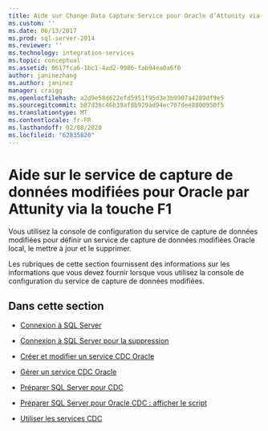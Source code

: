 ```yaml
---
title: Aide sur Change Data Capture Service pour Oracle d’Attunity via la touche F1 | Microsoft Docs
ms.custom: ''
ms.date: 06/13/2017
ms.prod: sql-server-2014
ms.reviewer: ''
ms.technology: integration-services
ms.topic: conceptual
ms.assetid: 0617fca6-1bc1-4ad2-9986-fab94ea0a6f0
author: janinezhang
ms.author: janinez
manager: craigg
ms.openlocfilehash: a2d9e58d622efd5951f95d3e3b9907a4289df9e5
ms.sourcegitcommit: b87d36c46b39af8b929ad94ec707dee8800950f5
ms.translationtype: MT
ms.contentlocale: fr-FR
ms.lasthandoff: 02/08/2020
ms.locfileid: "62835820"
---
```

# <a name="change-data-capture-service-for-oracle-by-attunity-f1-help"></a>Aide sur le service de capture de données modifiées pour Oracle par Attunity via la touche F1
  Vous utilisez la console de configuration du service de capture de données modifiées pour définir un service de capture de données modifiées Oracle local, le mettre à jour et le supprimer.  
  
 Les rubriques de cette section fournissent des informations sur les informations que vous devez fournir lorsque vous utilisez la console de configuration du service de capture de données modifiées.  
  
## <a name="in-this-section"></a>Dans cette section  
  
-   [Connexion à SQL Server](connection-to-sql-server.md)  
  
-   [Connexion à SQL Server pour la suppression](connection-to-sql-server-for-delete.md)  
  
-   [Créer et modifier un service CDC Oracle](create-and-edit-an-oracle-cdc-service.md)  
  
-   [Gérer un service CDC Oracle](manage-an-oracle-cdc-service.md)  
  
-   [Préparer SQL Server pour CDC](prepare-sql-server-for-cdc.md)  
  
-   [Préparer SQL Server pour Oracle CDC : afficher le script](prepare-sql-server-for-oracle-cdc-view-script.md)  
  
-   [Utiliser les services CDC](work-with-cdc-services.md)  
  
  
